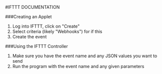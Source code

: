 #IFTTT DOCUMENTATION

###Creating an Applet
1. Log into IFTTT, click on "Create"
2. Select criteria (likely "Webhooks") for if this
3. Create the event

###Using the IFTTT Controller
1. Make sure you have the event name and any JSON values you want to send
2. Run the program with the event name and any given parameters